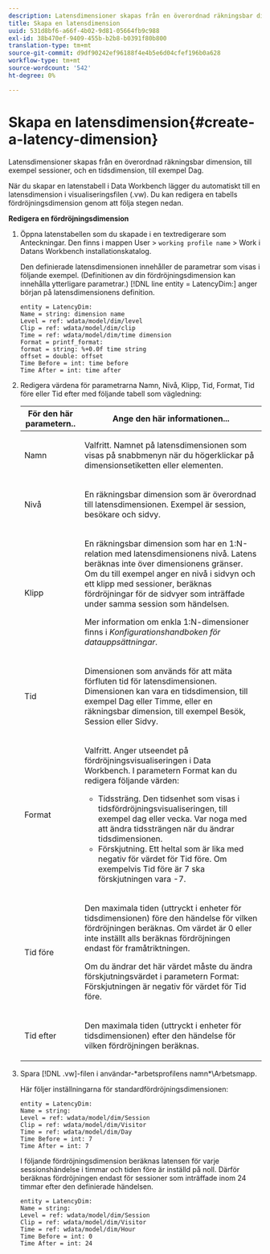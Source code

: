 ```yaml
---
description: Latensdimensioner skapas från en överordnad räkningsbar dimension, till exempel sessioner, och en tidsdimension, till exempel Dag.
title: Skapa en latensdimension
uuid: 531d8bf6-a66f-4b02-9d81-05664fb9c988
exl-id: 38b470ef-9409-455b-b2b8-b0391f80b800
translation-type: tm+mt
source-git-commit: d9df90242ef96188f4e4b5e6d04cfef196b0a628
workflow-type: tm+mt
source-wordcount: '542'
ht-degree: 0%

---
```


# Skapa en latensdimension{#create-a-latency-dimension}

Latensdimensioner skapas från en överordnad räkningsbar dimension, till exempel sessioner, och en tidsdimension, till exempel Dag.

När du skapar en latenstabell i Data Workbench lägger du automatiskt till en latensdimension i visualiseringsfilen (.vw). Du kan redigera en tabells fördröjningsdimension genom att följa stegen nedan.

**Redigera en fördröjningsdimension**

1. Öppna latenstabellen som du skapade i en textredigerare som Anteckningar. Den finns i mappen User > `working profile name` > Work i Datans Workbench installationskatalog.

   Den definierade latensdimensionen innehåller de parametrar som visas i följande exempel. (Definitionen av din fördröjningsdimension kan innehålla ytterligare parametrar.) [!DNL line entity = LatencyDim:] anger början på latensdimensionens definition.

   ```
   entity = LatencyDim:
   Name = string: dimension name
   Level = ref: wdata/model/dim/level
   Clip = ref: wdata/model/dim/clip
   Time = ref: wdata/model/dim/time dimension
   Format = printf_format: 
   format = string: %+0.0f time string
   offset = double: offset
   Time Before = int: time before
   Time After = int: time after
   ```

1. Redigera värdena för parametrarna Namn, Nivå, Klipp, Tid, Format, Tid före eller Tid efter med följande tabell som vägledning:

   <table id="table_13DF30B8B7314F118D0ED5DF9EA70B9B"> 
   <thead> 
   <tr> 
      <th colname="col1" class="entry"> För den här parametern.. </th> 
      <th colname="col2" class="entry"> Ange den här informationen... </th> 
   </tr> 
   </thead>
   <tbody> 
   <tr> 
      <td colname="col1"> <p>Namn </p> </td> 
      <td colname="col2"> <p>Valfritt. Namnet på latensdimensionen som visas på snabbmenyn när du högerklickar på dimensionsetiketten eller elementen. </p> </td> 
   </tr> 
   <tr> 
      <td colname="col1"> <p>Nivå </p> </td> 
      <td colname="col2"> <p>En räkningsbar dimension som är överordnad till latensdimensionen. Exempel är session, besökare och sidvy. </p> </td> 
   </tr> 
   <tr> 
      <td colname="col1"> <p>Klipp </p> </td> 
      <td colname="col2"> <p>En räkningsbar dimension som har en 1:N-relation med latensdimensionens nivå. Latens beräknas inte över dimensionens gränser. Om du till exempel anger en nivå i sidvyn och ett klipp med sessioner, beräknas fördröjningar för de sidvyer som inträffade under samma session som händelsen. </p> <p>Mer information om enkla 1:N-dimensioner finns i <i>Konfigurationshandboken för datauppsättningar</i>. </p> </td> 
   </tr> 
   <tr> 
      <td colname="col1"> <p>Tid </p> </td> 
      <td colname="col2"> <p>Dimensionen som används för att mäta förfluten tid för latensdimensionen. Dimensionen kan vara en tidsdimension, till exempel Dag eller Timme, eller en räkningsbar dimension, till exempel Besök, Session eller Sidvy. </p> </td> 
   </tr> 
   <tr> 
      <td colname="col1"> Format </td> 
      <td colname="col2"> <p>Valfritt. Anger utseendet på fördröjningsvisualiseringen i Data Workbench. I parametern Format kan du redigera följande värden: 
      <ul id="ul_ABF4C17BDE2E4F6C9CBDD933674DE861"> 
         <li id="li_5ED6A7267C81444983AF8507ADC6A5AB">Tidssträng. Den tidsenhet som visas i tidsfördröjningsvisualiseringen, till exempel dag eller vecka. Var noga med att ändra tidssträngen när du ändrar tidsdimensionen. </li> 
         <li id="li_E3B517ECE1494221AAE90455CC0AAB42">Förskjutning. Ett heltal som är lika med negativ för värdet för Tid före. Om exempelvis Tid före är 7 ska förskjutningen vara -7. </li> 
      </ul> </p> </td> 
   </tr> 
   <tr> 
      <td colname="col1"> <p>Tid före </p> </td> 
      <td colname="col2"> <p>Den maximala tiden (uttryckt i enheter för tidsdimensionen) före den händelse för vilken fördröjningen beräknas. Om värdet är 0 eller inte inställt alls beräknas fördröjningen endast för framåtriktningen. </p> <p>Om du ändrar det här värdet måste du ändra förskjutningsvärdet i parametern Format: Förskjutningen är negativ för värdet för Tid före. </p> </td> 
   </tr> 
   <tr> 
      <td colname="col1"> <p>Tid efter </p> </td> 
      <td colname="col2"> <p>Den maximala tiden (uttryckt i enheter för tidsdimensionen) efter den händelse för vilken fördröjningen beräknas. </p> </td> 
   </tr> 
   </tbody> 
   </table>

1. Spara [!DNL .vw]-filen i användar-\*arbetsprofilens namn*\Arbetsmapp.

   Här följer inställningarna för standardfördröjningsdimensionen:

   ```
   entity = LatencyDim:
   Name = string: 
   Level = ref: wdata/model/dim/Session
   Clip = ref: wdata/model/dim/Visitor
   Time = ref: wdata/model/dim/Day
   Time Before = int: 7
   Time After = int: 7
   ```

   I följande fördröjningsdimension beräknas latensen för varje sessionshändelse i timmar och tiden före är inställd på noll. Därför beräknas fördröjningen endast för sessioner som inträffade inom 24 timmar efter den definierade händelsen.

   ```
   entity = LatencyDim:
   Name = string:
   Level = ref: wdata/model/dim/Session
   Clip = ref: wdata/model/dim/Visitor
   Time = ref: wdata/model/dim/Hour
   Time Before = int: 0
   Time After = int: 24
   ```
